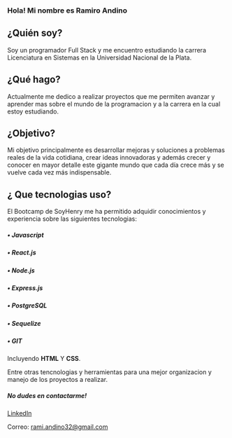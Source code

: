 ### Hola! Mi nombre es Ramiro Andino

## ¿Quién soy? 

Soy un programador Full Stack y me encuentro estudiando la carrera Licenciatura en Sistemas en la Universidad Nacional de la Plata.

## ¿Qué hago? 

Actualmente me dedico a realizar proyectos que me permiten avanzar y aprender mas sobre el mundo de la programacion y a la carrera en la cual estoy estudiando.

## ¿Objetivo? 

Mi objetivo principalmente es desarrollar mejoras y soluciones a problemas reales de la vida cotidiana, crear ideas innovadoras y además crecer y conocer en mayor detalle este gigante mundo que cada día crece más y se vuelve cada vez más indispensable.

## ¿ Que tecnologias uso?

El Bootcamp de SoyHenry me ha permitido adquidir conocimientos y experiencia sobre las siguientes tecnologias:

##### • Javascript

##### • React.js

##### • Node.js

##### • Express.js
 
##### • PostgreSQL

##### • Sequelize

##### • GIT

Incluyendo **HTML** Y **CSS**.

Entre otras tencnologias y herramientas para una mejor organizacion y manejo de los proyectos a realizar.

##### No dudes en contactarme!

[LinkedIn](https://www.linkedin.com/in/ramiro-andino-74455a1b9/)

Correo: rami.andino32@gmail.com
